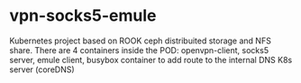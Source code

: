 # vpn-socks5-emule
Kubernetes project based on ROOK ceph distribuited storage and NFS share. There are 4 containers inside the POD: openvpn-client, socks5 server, emule client, busybox container to add route to the internal DNS K8s server (coreDNS)
